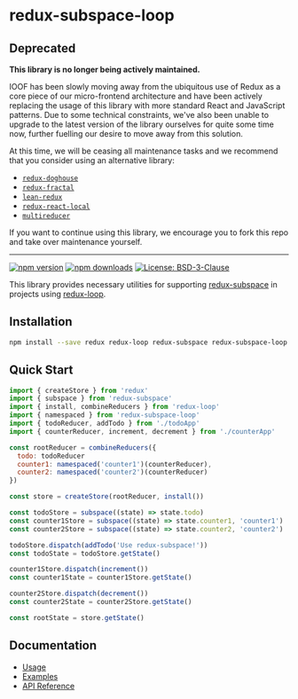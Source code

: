 # redux-subspace-loop

## Deprecated

**This library is no longer being actively maintained.**

IOOF has been slowly moving away from the ubiquitous use of Redux as a core piece of our micro-frontend architecture and have been actively replacing
the usage of this library with more standard React and JavaScript patterns.  Due to some technical constraints, we've also been unable to upgrade to
the latest version of the library ourselves for quite some time now, further fuelling our desire to move away from this solution.

At this time, we will be ceasing all maintenance tasks and we recommend that you consider using an alternative library:

* [`redux-doghouse`](https://www.npmjs.com/package/redux-doghouse)
* [`redux-fractal`](https://www.npmjs.com/package/redux-fractal)
* [`lean-redux`](https://www.npmjs.com/package/lean-redux)
* [`redux-react-local`](https://www.npmjs.com/package/redux-react-local)
* [`multireducer`](https://www.npmjs.com/package/multireducer)

If you want to continue using this library, we encourage you to fork this repo and take over maintenance yourself.

---

[![npm version](https://img.shields.io/npm/v/redux-subspace-loop.svg?style=flat-square)](https://www.npmjs.com/package/redux-subspace-loop)
[![npm downloads](https://img.shields.io/npm/dm/redux-subspace-loop.svg?style=flat-square)](https://www.npmjs.com/package/redux-subspace-loop)
[![License: BSD-3-Clause](https://img.shields.io/npm/l/redux-subspace-loop.svg?style=flat-square)](/LICENSE.md)

This library provides necessary utilities for supporting [redux-subspace](/) in projects using [redux-loop](https://github.com/redux-loop/redux-loop).

## Installation

```sh
npm install --save redux redux-loop redux-subspace redux-subspace-loop
```

## Quick Start

```javascript
import { createStore } from 'redux'
import { subspace } from 'redux-subspace'
import { install, combineReducers } from 'redux-loop'
import { namespaced } from 'redux-subspace-loop'
import { todoReducer, addTodo } from './todoApp'
import { counterReducer, increment, decrement } from './counterApp'

const rootReducer = combineReducers({
  todo: todoReducer
  counter1: namespaced('counter1')(counterReducer),
  counter2: namespaced('counter2')(counterReducer)
})

const store = createStore(rootReducer, install())

const todoStore = subspace((state) => state.todo)
const counter1Store = subspace((state) => state.counter1, 'counter1')
const counter2Store = subspace((state) => state.counter2, 'counter2')

todoStore.dispatch(addTodo('Use redux-subspace!'))
const todoState = todoStore.getState()

counter1Store.dispatch(increment())
const counter1State = counter1Store.getState()

counter2Store.dispatch(decrement())
const counter2State = counter2Store.getState()

const rootState = store.getState()
```

## Documentation

* [Usage](https://ioof-holdings.github.io/redux-subspace/packages/redux-subspace-loop/docs/Usage.html)
* [Examples](https://ioof-holdings.github.io/redux-subspace/docs/Examples.html#redux-subspace-loop)
* [API Reference](https://ioof-holdings.github.io/redux-subspace/packages/redux-subspace-loop/docs/api/)
